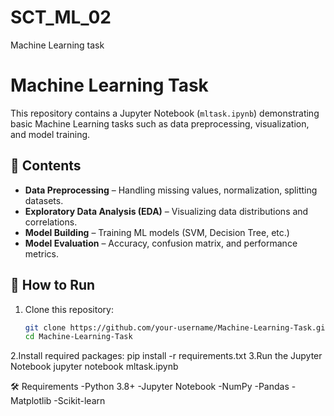 # SCT_ML_02
Machine Learning task
# Machine Learning Task

This repository contains a Jupyter Notebook (`mltask.ipynb`) demonstrating basic Machine Learning tasks such as data preprocessing, visualization, and model training.

## 📌 Contents
- **Data Preprocessing** – Handling missing values, normalization, splitting datasets.
- **Exploratory Data Analysis (EDA)** – Visualizing data distributions and correlations.
- **Model Building** – Training ML models (SVM, Decision Tree, etc.)
- **Model Evaluation** – Accuracy, confusion matrix, and performance metrics.

## 🚀 How to Run
1. Clone this repository:
   ```bash
   git clone https://github.com/your-username/Machine-Learning-Task.git
   cd Machine-Learning-Task
2.Install required packages:
   pip install -r requirements.txt
3.Run the Jupyter Notebook
   jupyter notebook mltask.ipynb

🛠 Requirements
-Python 3.8+
-Jupyter Notebook
-NumPy
-Pandas
-Matplotlib
-Scikit-learn
